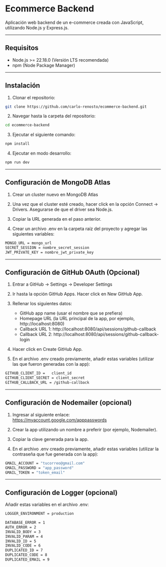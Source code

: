 # Ecommerce Backend
Aplicación web backend de un e-commerce creada con JavaScript, utilizando Node.js y Express.js.

---

## Requisitos
- Node.js >= 22.18.0 (Versión LTS recomendada)
- npm (Node Package Manager)

---

## Instalación

1. Clonar el repositorio:

```bash
git clone https://github.com/carlo-renosto/ecommerce-backend.git
```

2. Navegar hasta la carpeta del repositorio:

```bash
cd ecommerce-backend
```

3. Ejecutar el siguiente comando: 

```bash
npm install
```

4. Ejecutar en modo desarrollo:

```bash
npm run dev
```

---

## Configuración de MongoDB Atlas

1. Crear un cluster nuevo en MongoDB Atlas

2. Una vez que el cluster esté creado, hacer click en la opción Connect -> Drivers. Asegurarse de que el driver sea Node.js. 

3. Copiar la URL generada en el paso anterior.

4. Crear un archivo .env en la carpeta raíz del proyecto y agregar las siguientes variables:


```bash
MONGO_URL = mongo_url
SECRET_SESSION = nombre_secret_session
JWT_PRIVATE_KEY = nombre_jwt_private_key
```

---

## Configuración de GitHub OAuth (Opcional)

1. Entrar a GitHub -> Settings -> Developer Settings

2. Ir hasta la opción GitHub Apps. Hacer click en New GitHub App.

3. Rellenar los siguientes datos:
    - GitHub app name (usar el nombre que se prefiera)
    - Homepage URL (la URL principal de la app, por ejemplo, http://localhost:8080)
    - Callback URL 1: http://localhost:8080/api/sessions/github-callback
    - Callback URL 2: http://localhost:8080/api/sessions/github-callback-login

4. Hacer click en Create GitHub App.

5. En el archivo .env creado previamente, añadir estas variables (utilizar las que fueron generadas con la app):

```bash
GITHUB_CLIENT_ID =   client_id
GITHUB_CLIENT_SECRET = client_secret
GITHUB_CALLBACK_URL = /github-callback
```

---

## Configuración de Nodemailer (opcional)

1. Ingresar al siguiente enlace: https://myaccount.google.com/apppasswords

2. Crear la app utilizando un nombre a preferir (por ejemplo, Nodemailer).

3. Copiar la clave generada para la app.

4. En el archivo .env creado previamente, añadir estas variables (utilizar la contraseña que fue generada con la app):

```bash
GMAIL_ACCOUNT = "tucorreo@gmail.com"
GMAIL_PASSWORD = "app_password"
GMAIL_TOKEN = "token_email"
```

---

## Configuración de Logger (opcional)

Añadir estas variables en el archivo .env:

```bash
LOGGER_ENVIRONMENT = production

DATABASE_ERROR = 1 
AUTH_ERROR = 2 
INVALID_BODY = 3 
INVALID_PARAM = 4
INVALID_ID = 5
INVALID_CODE = 6
DUPLICATED_ID = 7
DUPLICATED_CODE = 8
DUPLICATED_EMAIL = 9
```